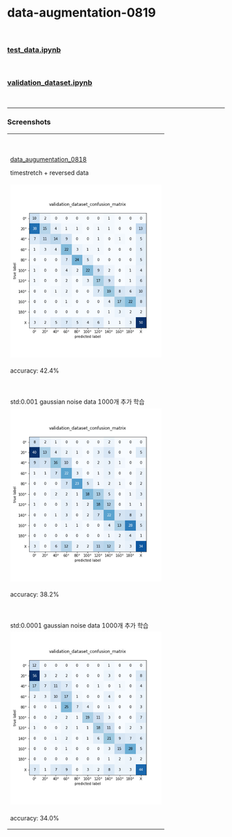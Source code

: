 # data-augmentation-0819

<br>

### [test_data.ipynb](https://github.com/Kang-Dong-Hwi/data-augmentation-0819/blob/master/test_data.ipynb)
<br> 

### [validation_dataset.ipynb](https://github.com/Kang-Dong-Hwi/data-augmentation-0819/blob/master/validation_dataset.ipynb)
<br>

***************

### Screenshots
<!--
https://github.com/Kang-Dong-Hwi/data-augmentation-0819/blob/master/aug2_2(42.4).png
https://github.com/Kang-Dong-Hwi/data-augmentation-0819/blob/master/aug_noise(38.2).png
https://github.com/Kang-Dong-Hwi/data-augmentation-0819/blob/master/aug_noise2(34).png
-->

<table>

  <tr> 
      <td ><br><br>  
        
   [data_augumentation_0818](https://github.com/Kang-Dong-Hwi/data-augmentation-0818) 
        
   timestretch + reversed data  </td>
  </tr>

  <tr>
    <td> <img src="https://github.com/Kang-Dong-Hwi/data-augmentation-0819/blob/master/aug2_2(42.4).png", height=400px, width=350px>  </td>
    
 </tr>
  
  <tr> 
      <td >
       
   accuracy: 42.4%<br>
  </td>
  </tr>
  
  
    
  <tr> 
      <td ><br><br> std:0.001 gaussian noise data 1000개 추가 학습  </td>
  </tr>

  <tr>
    <td> <img src="https://github.com/Kang-Dong-Hwi/data-augmentation-0819/blob/master/aug_noise(38.2).png", height=400px, width=350px>  </td>
    
 </tr>
  
  <tr> 
      <td>
       
   accuracy: 38.2% <br>
   </td>
  </tr>
  
  
    
  <tr> 
      <td ><br><br> std:0.0001 gaussian noise data 1000개 추가 학습 </td>
  </tr>

  <tr>
    <td> <img src="https://github.com/Kang-Dong-Hwi/data-augmentation-0819/blob/master/aug_noise2(34).png", height=400px, width=350px>  </td>
    
 </tr>
  
  <tr> 
      <td >
       
   accuracy: 34.0% <br>
   </td>
  </tr>
  
  
  
</table>
